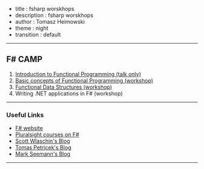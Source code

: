- title : fsharp worskhops
- description : fsharp worskhops
- author : Tomasz Heimowski
- theme : night
- transition : default

***

## F# CAMP

1. [Introduction to Functional Programming (talk only)](http://theimowski.com/fsharp-workshops-intro)
2. [Basic concepts of Functional Programming (workshop)](http://theimowski.com/fsharp-workshops-basics)
3. [Functional Data Structures (workshop)](http://theimowski.com/fsharp-workshops-data)
4. Writing .NET applications in F# (workshop)

***

### Useful Links

* [F# website](http://fsharp.org/)
* [Pluralsight courses on F#](https://www.pluralsight.com/search?q=f%23&categories=course)
* [Scott Wlaschin's Blog](https://fsharpforfunandprofit.com)
* [Tomas Petricek's Blog](http://tomasp.net/)
* [Mark Seemann's Blog](http://blog.ploeh.dk/)

***